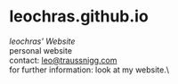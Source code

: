 # leochras.github.io
*leochras' Website*\
personal website\
contact: leo@traussnigg.com\
for further information: look at my website.\
